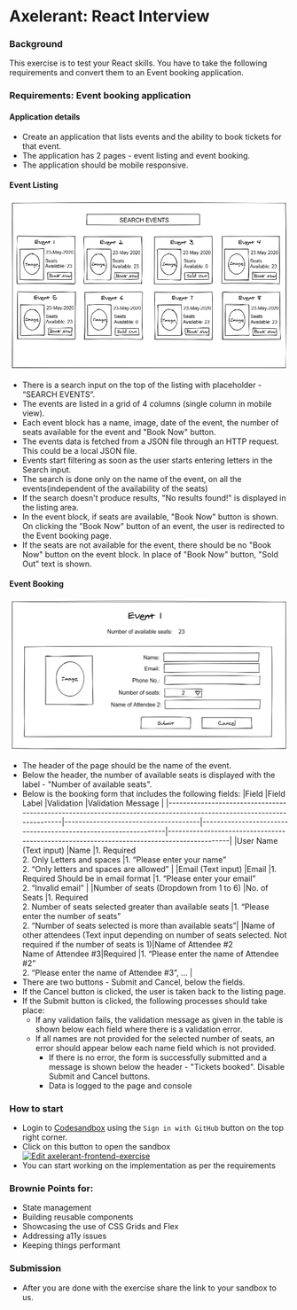 # Axelerant: React Interview

### Background

This exercise is to test your React skills. You have to take the following requirements and convert them to an Event booking application.

### Requirements: Event booking application

#### Application details

- Create an application that lists events and the ability to book tickets for that event.
- The application has 2 pages - event listing and event booking.
- The application should be mobile responsive.

#### Event Listing
![](listing.png)
- There is a search input on the top of the listing with placeholder - “SEARCH EVENTS”.
- The events are listed in a grid of 4 columns (single column in mobile view).
- Each event block has a name, image, date of the event, the number of seats available for the event and "Book Now" button.
- The events data is fetched from a JSON file through an HTTP request. This could be a local JSON file.
- Events start filtering as soon as the user starts entering letters in the Search input.
- The search is done only on the name of the event, on all the events(independent of the availability of the seats)
- If the search doesn't produce results, "No results found!" is displayed in the listing area.
- In the event block, if seats are available, "Book Now" button is shown. On clicking the "Book Now" button of an event, the user is redirected to the Event booking page.
- If the seats are not available for the event, there should be no "Book Now" button on the event block. In place of "Book Now" button, "Sold Out" text is shown.

#### Event Booking
![](booking.png)
- The header of the page should be the name of the event.
- Below the header, the number of available seats is displayed with the label - "Number of available seats".
- Below is the booking form that includes the following fields:
  |Field |Field Label |Validation |Validation Message |
  |----------------------------------------------------------------------------------------------------------------------|--------------------------------------|----------------------------------------------------------------|-------------------------------------------------------------------------------------------|
  |User Name (Text input) |Name |1. Required<br/> 2. Only Letters and spaces |1. “Please enter your name”<br/> 2. “Only letters and spaces are allowed” |
  |Email (Text input) |Email |1. Required Should be in email format |1. “Please enter your email”<br/> 2. “Invalid email” |
  |Number of seats (Dropdown from 1 to 6) |No. of Seats |1. Required<br/> 2. Number of seats selected greater than available seats |1. “Please enter the number of seats”<br/> 2. “Number of seats selected is more than available seats”|
  |Name of other attendees (Text input depending on number of seats selected. Not required if the number of seats is 1)|Name of Attendee #2<br/> Name of Attendee #3|Required |1. “Please enter the name of Attendee #2”<br/> 2. “Please enter the name of Attendee #3”, ... |
- There are two buttons - Submit and Cancel, below the fields.
- If the Cancel button is clicked, the user is taken back to the listing page.
- If the Submit button is clicked, the following processes should take place:
  - If any validation fails, the validation message as given in the table is shown below each field where there is a validation error.
  - If all names are not provided for the selected number of seats, an error should appear below each name field which is not provided.
    - If there is no error, the form is successfully submitted and a message is shown below the header - "Tickets booked". Disable Submit and Cancel buttons.
    - Data is logged to the page and console

### How to start

- Login to [Codesandbox](https://codesandbox.io) using the `Sign in with GitHub` button on the top right corner.
- Click on this button to open the sandbox  
  [![Edit axelerant-frontend-exercise](https://codesandbox.io/static/img/play-codesandbox.svg)](https://https://codesandbox.io/s/new?fontsize=14)
- You can start working on the implementation as per the requirements

### Brownie Points for:

- State management
- Building reusable components
- Showcasing the use of CSS Grids and Flex
- Addressing a11y issues
- Keeping things performant

### Submission

- After you are done with the exercise share the link to your sandbox to us.
